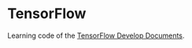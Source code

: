 # TensorFlow

Learning code of the [TensorFlow Develop Documents](https://www.tensorflow.org/get_started/).